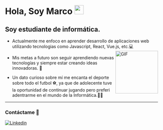 # Hola, Soy Marco <img width="30px" src="https://media.tenor.com/images/3b388fe03da271d2674faf85eb7c3fcd/tenor.gif" />


## Soy estudiante de informática.

-  Actualmente me enfoco en aprender desarrollo de aplicaciones web utilizando tecnologias como Javascript, React, Vue.js, etc.💻
  <img align="right" alt="GIF" height="140px" 
    src="https://media0.giphy.com/media/v1.Y2lkPTc5MGI3NjExdmM4ZHRpcGMzMGEydWZhaGR1NGxnMTYwODN4enJnMzgxdHJ2N3E1ZyZlcD12MV9pbnRlcm5hbF9naWZfYnlfaWQmY3Q9Zw/Y4ak9Ki2GZCbJxAnJD/giphy.gif" />
  
-  Mis metas a futuro son seguir aprendiendo nuevas tecnologías y siempre estar creando ideas innovadoras. 💪
  

-  Un dato curioso sobre mí me encanta el deporte sobre todo el futbol ⚽​, ya que de adolecente tuve la oportunidad de continuar jugando pero preferi adentrarme en el mundo de la Informática.​👨‍💻
  

 ---

### Contáctame  📝
[![Linkedin](https://img.shields.io/badge/-LinkedIn-black?style=for-the-badge&logo=Linkedin)](https://www.linkedin.com/in/marco-gabriel-goitia-lazarte-28313a224/)
